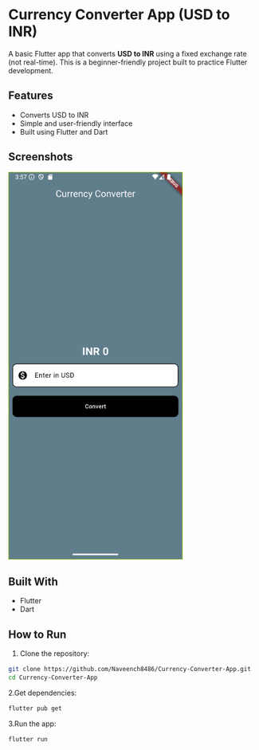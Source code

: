 # Currency Converter App (USD to INR)

A basic Flutter app that converts **USD to INR** using a fixed exchange rate (not real-time). This is a beginner-friendly project built to practice Flutter development.

## Features

- Converts USD to INR
- Simple and user-friendly interface
- Built using Flutter and Dart

## Screenshots
  
![screenshot](screenshots/app-ui.png)

## Built With

- Flutter
- Dart

## How to Run

1. Clone the repository:

```bash
git clone https://github.com/Naveench8486/Currency-Converter-App.git
cd Currency-Converter-App
```
2.Get dependencies:
```bash
flutter pub get
```
3.Run the app:
```bash
flutter run
```

